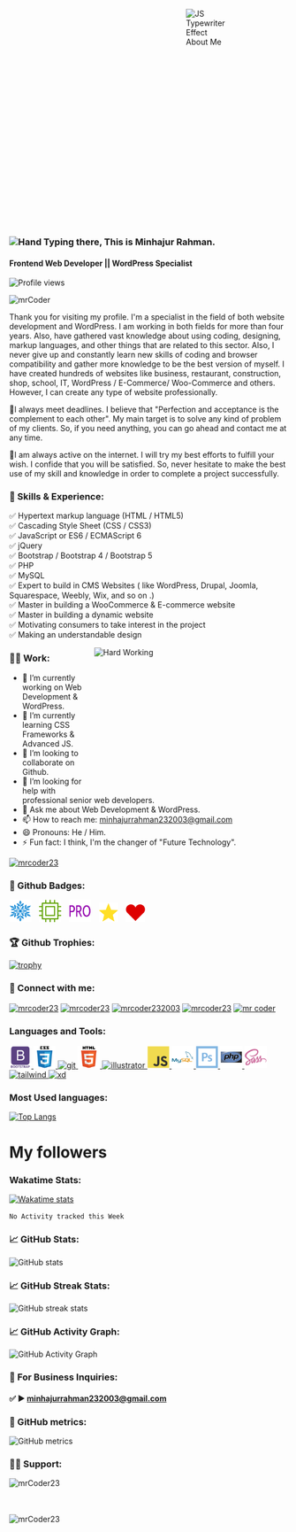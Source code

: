  <img style="width:100%; height:320px; padding:320px;" src="https://media.giphy.com/media/r5M0FNZONbdXdFoMpb/giphy.gif" alt="JS Typewriter Effect About Me"><br>

### <img style="width:60px; height:50px;" src="https://media.giphy.com/media/MPxg9U887PS0B8XT4J/giphy.gif" alt="Hand Typing"> there, This is Minhajur Rahman. 
#### Frontend Web Developer || WordPress Specialist

![Profile views](https://gpvc.arturio.dev/mrCoder23)  

<img style="width:100%; height:320px;" src="https://media.giphy.com/media/eyxurLyJhd72DuTIFj/giphy.gif" alt="mrCoder">


Thank you for visiting my profile. I'm a specialist in the field of both website development and WordPress. I am working in both fields for more than four years. Also, have gathered vast knowledge about using coding, designing, markup languages, and other things that are related to this sector. Also, I never give up and constantly learn new skills of coding and browser compatibility and gather more knowledge to be the best version of myself. I have created hundreds of websites like business, restaurant, construction, shop, school, IT, WordPress / E-Commerce/ Woo-Commerce and others. However, I can create any type of website professionally.

📌I always meet deadlines. I believe that "Perfection and acceptance is the complement to each other". My main target is to solve any kind of problem of my clients. So, if you need anything, you can go ahead and contact me at any time.

📌I am always active on the internet. I will try my best efforts to fulfill your wish. I confide that you will be satisfied. So, never hesitate to make the best use of my skill and knowledge in order to complete a project successfully.

### 💯 Skills & Experience:
✅ Hypertext markup language (HTML / HTML5) <br>
✅ Cascading Style Sheet (CSS / CSS3)  <br>
✅ JavaScript or ES6 / ECMAScript 6    <br>
✅ jQuery  <br>
✅ Bootstrap / Bootstrap 4 / Bootstrap 5  <br>
✅ PHP  <br>
✅ MySQL  <br>
✅ Expert to build in CMS Websites ( like WordPress, Drupal, Joomla, Squarespace, Weebly, Wix, and so on .)  <br>
✅ Master in building a WooCommerce & E-commerce website  <br>
✅ Master in building a dynamic website  <br>
✅ Motivating consumers to take interest in the project  <br>
✅ Making an understandable design

<img align="right" width="350px" height="250px" src="https://media.giphy.com/media/USV0ym3bVWQJJmNu3N/giphy.gif" alt="Hard Working"> 

### 👨‍💻 Work:        
- 🔭 I’m currently working on Web Development & WordPress. 
- 🌱 I’m currently learning CSS Frameworks & Advanced JS. 
- 👯 I’m looking to collaborate on Github. 
- 🤔 I’m looking for help with professional senior web developers. 
- 💬 Ask me about Web Development & WordPress. 
- 📫 How to reach me: minhajurrahman232003@gmail.com  
- 😄 Pronouns: He / Him. 
- ⚡ Fun fact: I think, I'm the changer of "Future Technology". 

<p align="left"> <a href="https://twitter.com/mrcoder23" target="blank"><img src="https://img.shields.io/twitter/follow/mrcoder23?logo=twitter&style=for-the-badge" alt="mrcoder23" /></a> </p>

### 📛 Github Badges:
<a href='https://archiveprogram.github.com/'><img src='https://raw.githubusercontent.com/acervenky/animated-github-badges/master/assets/acbadge.gif' width='40' height='40'></a> <a href='https://docs.github.com/en/developers'><img src='https://raw.githubusercontent.com/acervenky/animated-github-badges/master/assets/devbadge.gif' width='40' height='40'></a> <a href='https://github.com/pricing'><img src='https://raw.githubusercontent.com/acervenky/animated-github-badges/master/assets/pro.gif' width='40' height='40'></a> <a href='https://stars.github.com/'><img src='https://raw.githubusercontent.com/acervenky/animated-github-badges/master/assets/starbadge.gif' width='35' height='35'></a> <a href='https://docs.github.com/en/github/supporting-the-open-source-community-with-github-sponsors'><img src='https://raw.githubusercontent.com/acervenky/animated-github-badges/master/assets/sponsorbadge.gif' width='35' height='35'></a>

### 🏆 Github Trophies:

[![trophy](https://github-profile-trophy.vercel.app/?username=mrCoder23&theme=juicyfresh)](https://github.com/ryo-ma/github-profile-trophy)

### 🔗 Connect with me:
<a href="https://fb.com/mrcoder23" target="blank"><img align="center" src="https://raw.githubusercontent.com/rahuldkjain/github-profile-readme-generator/master/src/images/icons/Social/facebook.svg" alt="mrcoder23" height="30" width="40" /></a>
<a href="https://twitter.com/mrcoder23" target="blank"><img align="center" src="https://raw.githubusercontent.com/rahuldkjain/github-profile-readme-generator/master/src/images/icons/Social/twitter.svg" alt="mrcoder23" height="30" width="40" /></a>
<a href="https://instagram.com/mrcoder232003" target="blank"><img align="center" src="https://raw.githubusercontent.com/rahuldkjain/github-profile-readme-generator/master/src/images/icons/Social/instagram.svg" alt="mrcoder232003" height="30" width="40" /></a>
<a href="https://linkedin.com/in/mrcoder23" target="blank"><img align="center" src="https://raw.githubusercontent.com/rahuldkjain/github-profile-readme-generator/master/src/images/icons/Social/linked-in-alt.svg" alt="mrcoder23" height="30" width="40" /></a>
<a href="https://www.youtube.com/c/mr coder" target="blank"><img align="center" src="https://raw.githubusercontent.com/rahuldkjain/github-profile-readme-generator/master/src/images/icons/Social/youtube.svg" alt="mr coder" height="30" width="40" /></a>
 
### Languages and Tools:
<p align="left"> 
<a href="https://getbootstrap.com" target="_blank" rel="noreferrer"> <img src="https://raw.githubusercontent.com/devicons/devicon/master/icons/bootstrap/bootstrap-plain-wordmark.svg" alt="bootstrap" width="40" height="40"/> </a> <a href="https://www.w3schools.com/css/" target="_blank" rel="noreferrer"> <img src="https://raw.githubusercontent.com/devicons/devicon/master/icons/css3/css3-original-wordmark.svg" alt="css3" width="40" height="40"/> </a> <a href="https://git-scm.com/" target="_blank" rel="noreferrer"> <img src="https://www.vectorlogo.zone/logos/git-scm/git-scm-icon.svg" alt="git" width="40" height="40"/> </a> <a href="https://www.w3.org/html/" target="_blank" rel="noreferrer"> <img src="https://raw.githubusercontent.com/devicons/devicon/master/icons/html5/html5-original-wordmark.svg" alt="html5" width="40" height="40"/> </a> <a href="https://www.adobe.com/in/products/illustrator.html" target="_blank" rel="noreferrer"> <img src="https://www.vectorlogo.zone/logos/adobe_illustrator/adobe_illustrator-icon.svg" alt="illustrator" width="40" height="40"/> </a> <a href="https://developer.mozilla.org/en-US/docs/Web/JavaScript" target="_blank" rel="noreferrer"> <img src="https://raw.githubusercontent.com/devicons/devicon/master/icons/javascript/javascript-original.svg" alt="javascript" width="40" height="40"/> </a> <a href="https://www.mysql.com/" target="_blank" rel="noreferrer"> <img src="https://raw.githubusercontent.com/devicons/devicon/master/icons/mysql/mysql-original-wordmark.svg" alt="mysql" width="40" height="40"/> </a> <a href="https://www.photoshop.com/en" target="_blank" rel="noreferrer"> <img src="https://raw.githubusercontent.com/devicons/devicon/master/icons/photoshop/photoshop-line.svg" alt="photoshop" width="40" height="40"/> </a> <a href="https://www.php.net" target="_blank" rel="noreferrer"> <img src="https://raw.githubusercontent.com/devicons/devicon/master/icons/php/php-original.svg" alt="php" width="40" height="40"/> </a> <a href="https://sass-lang.com" target="_blank" rel="noreferrer"> <img src="https://raw.githubusercontent.com/devicons/devicon/master/icons/sass/sass-original.svg" alt="sass" width="40" height="40"/> </a> <a href="https://tailwindcss.com/" target="_blank" rel="noreferrer"> <img src="https://www.vectorlogo.zone/logos/tailwindcss/tailwindcss-icon.svg" alt="tailwind" width="40" height="40"/> </a> <a href="https://www.adobe.com/products/xd.html" target="_blank" rel="noreferrer"> <img src="https://cdn.worldvectorlogo.com/logos/adobe-xd.svg" alt="xd" width="40" height="40"/> </a> </p>

### Most Used languages:
[![Top Langs](https://github-readme-stats.vercel.app/api/top-langs/?username=mrCoder23&layout=compact)](https://github.com/anuraghazra/github-readme-stats)

 # My followers
 <!--START_SECTION:top-followers--> 
 <!--END_SECTION:top-followers-->

### Wakatime Stats:
[![Wakatime stats](https://github-readme-stats.vercel.app/api/wakatime?username=mrCoder23)](https://github.com/mrCoder23/github-readme-stats)

<!--START_SECTION:waka-->
```text
No Activity tracked this Week
```
<!--END_SECTION:waka-->

### 📈 GitHub Stats:
![GitHub stats](https://github-readme-stats.vercel.app/api?username=mrCoder23&show_icons=true&count_private=true&theme=great-gatsby)  

### 📈 GitHub Streak Stats:
![GitHub streak stats](https://github-readme-streak-stats.herokuapp.com/?user=mrCoder23&theme=midnight-purple)
 
### 📈 GitHub Activity Graph: 
![GitHub Activity Graph](https://activity-graph.herokuapp.com/graph?username=mrCoder23)  

### 📧 For Business Inquiries:
#### ✅ ► minhajurrahman232003@gmail.com

### 📐 GitHub metrics:
![GitHub metrics](https://metrics.lecoq.io/mrCoder23)  

<h3 align="left"> 💖🙏 Support:</h3>
<p><a href="https://www.buymeacoffee.com/mrCoder23"> <img align="left" src="https://cdn.buymeacoffee.com/buttons/v2/default-yellow.png" height="50" width="210" alt="mrCoder23" /></a> </p> 
<br><br><br>
<p > <a href="https://ko-fi.com/mrCoder23"> <img align="left" src="https://cdn.ko-fi.com/cdn/kofi3.png?v=3" height="50" width="210" alt="mrCoder23" /></a></p>











